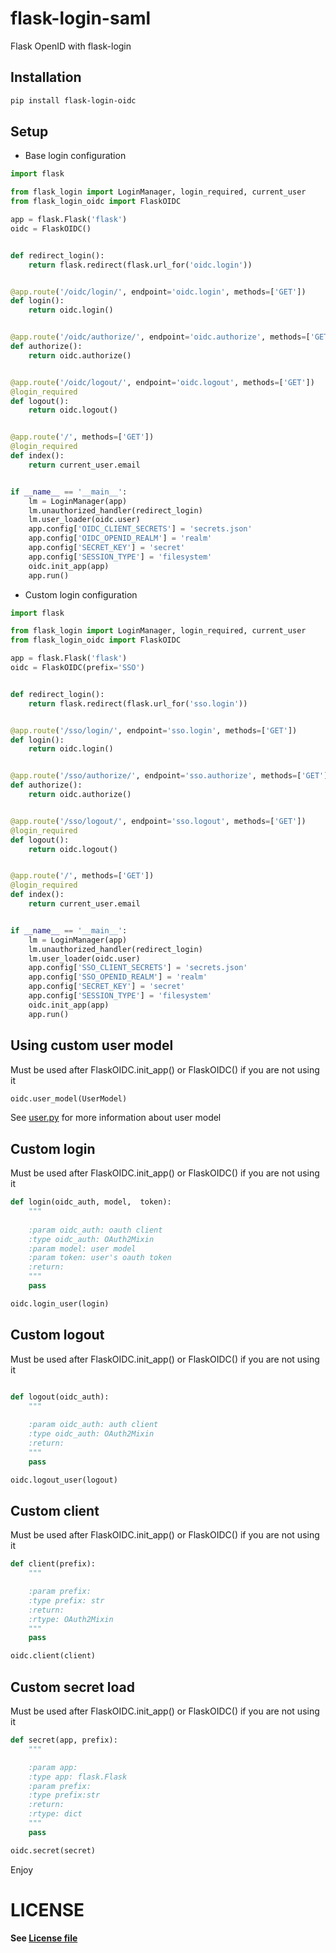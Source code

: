 # flask-login-saml
Flask OpenID with flask-login

## Installation

```bash
pip install flask-login-oidc
```

## Setup

- Base login configuration

```python 
import flask

from flask_login import LoginManager, login_required, current_user
from flask_login_oidc import FlaskOIDC

app = flask.Flask('flask')
oidc = FlaskOIDC()


def redirect_login():
    return flask.redirect(flask.url_for('oidc.login'))


@app.route('/oidc/login/', endpoint='oidc.login', methods=['GET'])
def login():
    return oidc.login()


@app.route('/oidc/authorize/', endpoint='oidc.authorize', methods=['GET'])
def authorize():
    return oidc.authorize()


@app.route('/oidc/logout/', endpoint='oidc.logout', methods=['GET'])
@login_required
def logout():
    return oidc.logout()


@app.route('/', methods=['GET'])
@login_required
def index():
    return current_user.email


if __name__ == '__main__':
    lm = LoginManager(app)
    lm.unauthorized_handler(redirect_login)
    lm.user_loader(oidc.user)
    app.config['OIDC_CLIENT_SECRETS'] = 'secrets.json'
    app.config['OIDC_OPENID_REALM'] = 'realm'
    app.config['SECRET_KEY'] = 'secret'
    app.config['SESSION_TYPE'] = 'filesystem'
    oidc.init_app(app)
    app.run()

```

- Custom login configuration

```python
import flask

from flask_login import LoginManager, login_required, current_user
from flask_login_oidc import FlaskOIDC

app = flask.Flask('flask')
oidc = FlaskOIDC(prefix='SSO')


def redirect_login():
    return flask.redirect(flask.url_for('sso.login'))


@app.route('/sso/login/', endpoint='sso.login', methods=['GET'])
def login():
    return oidc.login()


@app.route('/sso/authorize/', endpoint='sso.authorize', methods=['GET'])
def authorize():
    return oidc.authorize()


@app.route('/sso/logout/', endpoint='sso.logout', methods=['GET'])
@login_required
def logout():
    return oidc.logout()


@app.route('/', methods=['GET'])
@login_required
def index():
    return current_user.email


if __name__ == '__main__':
    lm = LoginManager(app)
    lm.unauthorized_handler(redirect_login)
    lm.user_loader(oidc.user)
    app.config['SSO_CLIENT_SECRETS'] = 'secrets.json'
    app.config['SSO_OPENID_REALM'] = 'realm'
    app.config['SECRET_KEY'] = 'secret'
    app.config['SESSION_TYPE'] = 'filesystem'
    oidc.init_app(app)
    app.run()
```

## Using custom user model

Must be used after FlaskOIDC.init_app() or FlaskOIDC() if you are not using it

```python
oidc.user_model(UserModel)
```

See [user.py](https://github.com/frederickney/flask-login-oidc/blob/main/flask_login_oidc/user.py) for more information about user model

## Custom login

Must be used after FlaskOIDC.init_app() or FlaskOIDC() if you are not using it

```python
def login(oidc_auth, model,  token):
    """
    
    :param oidc_auth: oauth client
    :type oidc_auth: OAuth2Mixin
    :param model: user model
    :param token: user's oauth token
    :return: 
    """
    pass

oidc.login_user(login)
```

## Custom logout

Must be used after FlaskOIDC.init_app() or FlaskOIDC() if you are not using it

```python

def logout(oidc_auth):
    """
    
    :param oidc_auth: auth client
    :type oidc_auth: OAuth2Mixin
    :return: 
    """
    pass

oidc.logout_user(logout)
```

## Custom client

Must be used after FlaskOIDC.init_app() or FlaskOIDC() if you are not using it

```python
def client(prefix):
    """

    :param prefix:
    :type prefix: str
    :return:
    :rtype: OAuth2Mixin
    """
    pass

oidc.client(client)
```

## Custom secret load

Must be used after FlaskOIDC.init_app() or FlaskOIDC() if you are not using it

```python
def secret(app, prefix):
    """

    :param app:
    :type app: flask.Flask
    :param prefix:
    :type prefix:str
    :return:
    :rtype: dict
    """
    pass

oidc.secret(secret)
```

Enjoy

# LICENSE

#### See [License file](LICENSE)